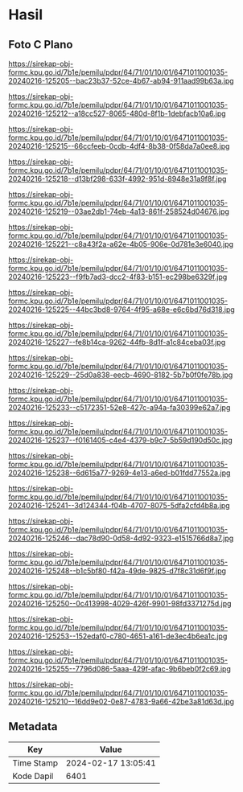 # Hasil

## Foto C Plano

https://sirekap-obj-formc.kpu.go.id/7b1e/pemilu/pdpr/64/71/01/10/01/6471011001035-20240216-125205--bac23b37-52ce-4b67-ab94-911aad99b63a.jpg

https://sirekap-obj-formc.kpu.go.id/7b1e/pemilu/pdpr/64/71/01/10/01/6471011001035-20240216-125212--a18cc527-8065-480d-8f1b-1debfacb10a6.jpg

https://sirekap-obj-formc.kpu.go.id/7b1e/pemilu/pdpr/64/71/01/10/01/6471011001035-20240216-125215--66ccfeeb-0cdb-4df4-8b38-0f58da7a0ee8.jpg

https://sirekap-obj-formc.kpu.go.id/7b1e/pemilu/pdpr/64/71/01/10/01/6471011001035-20240216-125218--d13bf298-633f-4992-951d-8948e31a9f8f.jpg

https://sirekap-obj-formc.kpu.go.id/7b1e/pemilu/pdpr/64/71/01/10/01/6471011001035-20240216-125219--03ae2db1-74eb-4a13-861f-258524d04676.jpg

https://sirekap-obj-formc.kpu.go.id/7b1e/pemilu/pdpr/64/71/01/10/01/6471011001035-20240216-125221--c8a43f2a-a62e-4b05-906e-0d781e3e6040.jpg

https://sirekap-obj-formc.kpu.go.id/7b1e/pemilu/pdpr/64/71/01/10/01/6471011001035-20240216-125223--f9fb7ad3-dcc2-4f83-b151-ec298be6329f.jpg

https://sirekap-obj-formc.kpu.go.id/7b1e/pemilu/pdpr/64/71/01/10/01/6471011001035-20240216-125225--44bc3bd8-9764-4f95-a68e-e6c6bd76d318.jpg

https://sirekap-obj-formc.kpu.go.id/7b1e/pemilu/pdpr/64/71/01/10/01/6471011001035-20240216-125227--fe8b14ca-9262-44fb-8d1f-a1c84ceba03f.jpg

https://sirekap-obj-formc.kpu.go.id/7b1e/pemilu/pdpr/64/71/01/10/01/6471011001035-20240216-125229--25d0a838-eecb-4690-8182-5b7b0f0fe78b.jpg

https://sirekap-obj-formc.kpu.go.id/7b1e/pemilu/pdpr/64/71/01/10/01/6471011001035-20240216-125233--c5172351-52e8-427c-a94a-fa30399e62a7.jpg

https://sirekap-obj-formc.kpu.go.id/7b1e/pemilu/pdpr/64/71/01/10/01/6471011001035-20240216-125237--f0161405-c4e4-4379-b9c7-5b59d190d50c.jpg

https://sirekap-obj-formc.kpu.go.id/7b1e/pemilu/pdpr/64/71/01/10/01/6471011001035-20240216-125238--6d615a77-9269-4e13-a6ed-b01fdd77552a.jpg

https://sirekap-obj-formc.kpu.go.id/7b1e/pemilu/pdpr/64/71/01/10/01/6471011001035-20240216-125241--3d124344-f04b-4707-8075-5dfa2cfd4b8a.jpg

https://sirekap-obj-formc.kpu.go.id/7b1e/pemilu/pdpr/64/71/01/10/01/6471011001035-20240216-125246--dac78d90-0d58-4d92-9323-e1515766d8a7.jpg

https://sirekap-obj-formc.kpu.go.id/7b1e/pemilu/pdpr/64/71/01/10/01/6471011001035-20240216-125248--b1c5bf80-f42a-49de-9825-d7f8c31d6f9f.jpg

https://sirekap-obj-formc.kpu.go.id/7b1e/pemilu/pdpr/64/71/01/10/01/6471011001035-20240216-125250--0c413998-4029-426f-9901-98fd3371275d.jpg

https://sirekap-obj-formc.kpu.go.id/7b1e/pemilu/pdpr/64/71/01/10/01/6471011001035-20240216-125253--152edaf0-c780-4651-a161-de3ec4b6ea1c.jpg

https://sirekap-obj-formc.kpu.go.id/7b1e/pemilu/pdpr/64/71/01/10/01/6471011001035-20240216-125255--7796d086-5aaa-429f-afac-9b6beb0f2c69.jpg

https://sirekap-obj-formc.kpu.go.id/7b1e/pemilu/pdpr/64/71/01/10/01/6471011001035-20240216-125210--16dd9e02-0e87-4783-9a66-42be3a81d63d.jpg


## Metadata

| Key        | Value               |
| ---------- | ------------------- |
| Time Stamp | 2024-02-17 13:05:41 |
| Kode Dapil | 6401                |



